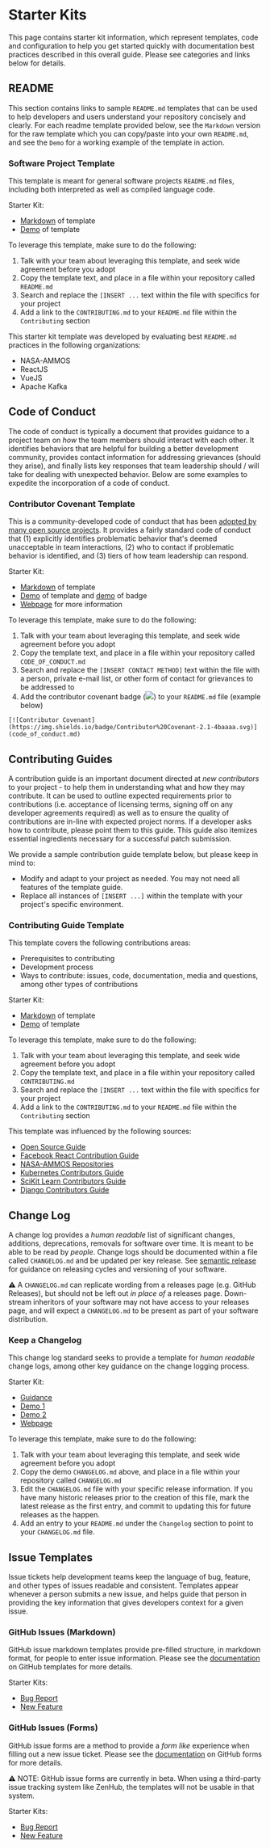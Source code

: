 # Starter Kits

This page contains starter kit information, which represent templates, code and configuration to help you get started quickly with documentation best practices described in this overall guide. Please see categories and links below for details. 

## README

This section contains links to sample `README.md` templates that can be used to help developers and users understand your repository concisely and clearly. For each readme template provided below, see the `Markdown` version for the raw template which you can copy/paste into your own `README.md`, and see the `Demo` for a working example of the template in action.

### Software Project Template

This template is meant for general software projects `README.md` files, including both interpreted as well as compiled language code. 

Starter Kit:
- [Markdown](https://github.com/nasa-ammos/slim/blob/main/documentation/starter-kits/READMEs/README-sw-proj-template.md) of template
- [Demo](https://github.com/riverma/terraformly/blob/main/README.md) of template

To leverage this template, make sure to do the following:
1. Talk with your team about leveraging this template, and seek wide agreement before you adopt
2. Copy the template text, and place in a file within your repository called `README.md` 
3. Search and replace the `[INSERT ...` text within the file with specifics for your project
4. Add a link to the `CONTRIBUTING.md` to your `README.md` file within the `Contributing` section

This starter kit template was developed by evaluating best `README.md` practices in the following organizations:
- NASA-AMMOS
- ReactJS 
- VueJS
- Apache Kafka

## Code of Conduct

The code of conduct is typically a document that provides guidance to a project team on *how* the team members should interact with each other. It identifies behaviors that are helpful for building a better development community, provides contact information for addressing grievances (should they arise), and finally lists key responses that team leadership should / will take for dealing with unexpected behavior. Below are some examples to expedite the incorporation of a code of conduct.

### Contributor Covenant Template

This is a community-developed code of conduct that has been [adopted by many open source projects](https://www.contributor-covenant.org/adopters/). It provides a fairly standard code of conduct that (1) explicitly identifies problematic behavior that's deemed unacceptable in team interactions, (2) who to contact if problematic behavior is identified, and (3) tiers of how team leadership can respond. 

Starter Kit:
- [Markdown](https://www.contributor-covenant.org/version/2/1/code_of_conduct/code_of_conduct.md) of template
- [Demo](https://github.com/riverma/terraformly/blob/main/CODE_OF_CONDUCT.md) of template and [demo](https://github.com/riverma/terraformly) of badge
- [Webpage](https://www.contributor-covenant.org) for more information

To leverage this template, make sure to do the following:
1. Talk with your team about leveraging this template, and seek wide agreement before you adopt
2. Copy the template text, and place in a file within your repository called `CODE_OF_CONDUCT.md` 
3. Search and replace the `[INSERT CONTACT METHOD]` text within the file with a person, private e-mail list, or other form of contact for grievances to be addressed to
4. Add the contributor covenant badge (![](https://img.shields.io/badge/Contributor%20Covenant-2.1-4baaaa.svg)) to your `README.md` file (example below)
```
[![Contributor Covenant](https://img.shields.io/badge/Contributor%20Covenant-2.1-4baaaa.svg)](code_of_conduct.md)
```

## Contributing Guides

A contribution guide is an important document directed at *new contributors* to your project - to help them in understanding what and how they may contribute. It can be used to outline expected requirements prior to contributions (i.e. acceptance of licensing terms, signing off on any developer agreements required) as well as to ensure the quality of contributions are in-line with expected project norms. If a developer asks how to contribute, please point them to this guide. This guide also itemizes essential ingredients necessary for a successful patch submission.

We provide a sample contribution guide template below, but please keep in mind to:
- Modify and adapt to your project as needed. You may not need all features of the template guide. 
- Replace all instances of `[INSERT ...]` within the template with your project's specific environment.

### Contributing Guide Template

This template covers the following contributions areas:
- Prerequisites to contributing
- Development process
- Ways to contribute: issues, code, documentation, media and questions, among other types of contributions

Starter Kit:
- [Markdown](https://github.com/nasa-ammos/slim/blob/main/documentation/starter-kits/CONTRIBUTING/CONTRIBUTING.md) of template
- [Demo](https://github.com/riverma/terraformly/blob/main/CONTRIBUTING.md) of template

To leverage this template, make sure to do the following:
1. Talk with your team about leveraging this template, and seek wide agreement before you adopt
2. Copy the template text, and place in a file within your repository called `CONTRIBUTING.md` 
3. Search and replace the `[INSERT ...` text within the file with specifics for your project
4. Add a link to the `CONTRIBUTING.md` to your `README.md` file within the `Contributing` section

This template was influenced by the following sources:
- [Open Source Guide](https://opensource.guide/how-to-contribute/)
- [Facebook React Contribution Guide](https://reactjs.org/docs/how-to-contribute.html)
- [NASA-AMMOS Repositories](https://github.com/NASA-AMMOS)
- [Kubernetes Contributors Guide](https://github.com/kubernetes/community/tree/master/contributors/guide)
- [SciKit Learn Contributors Guide](https://scikit-learn.org/dev/developers/contributing.html)
- [Django Contributors Guide](https://docs.djangoproject.com/en/dev/internals/contributing)

## Change Log

A change log provides a *human readable* list of significant changes, additions, deprecations, removals for software over time. It is meant to be able to be read by *people*. Change logs should be documented within a file called `CHANGELOG.md` and be updated per key release. See [semantic release](https://semver.org) for guidance on releasing cycles and versioning of your software. 

⚠️ A `CHANGELOG.md` can replicate wording from a releases page (e.g. GitHub Releases), but should not be left out *in place of* a releases page. Down-stream inheritors of your software may not have access to your releases page, and will expect a `CHANGELOG.md` to be present as part of your software distribution.

### Keep a Changelog

This change log standard seeks to provide a template for *human readable* change logs, among other key guidance on the change logging process.

Starter Kit:
- [Guidance](https://keepachangelog.com/en/1.0.0/#how)
- [Demo 1](https://github.com/riverma/terraformly/blob/main/CHANGELOG.md)
- [Demo 2](https://github.com/olivierlacan/keep-a-changelog/blob/main/CHANGELOG.md)
- [Webpage](https://keepachangelog.com/en/1.0.0/)

To leverage this template, make sure to do the following:
1. Talk with your team about leveraging this template, and seek wide agreement before you adopt
2. Copy the demo `CHANGELOG.md` above, and place in a file within your repository called `CHANGELOG.md` 
3. Edit the `CHANGELOG.md` file with your specific release information. If you have many historic releases prior to the creation of this file, mark the latest release as the first entry, and commit to updating this for future releases as the happen.
4. Add an entry to your `README.md` under the `Changelog` section to point to your `CHANGELOG.md` file.

## Issue Templates

Issue tickets help development teams keep the language of bug, feature, and other types of issues readable and consistent. Templates appear whenever a person submits a new issue, and helps guide that person in providing the key information that gives developers context for a given issue.

### GitHub Issues (Markdown)

GitHub issue markdown templates provide pre-filled structure, in markdown format, for people to enter issue information. Please see the [documentation](https://docs.github.com/en/communities/using-templates-to-encourage-useful-issues-and-pull-requests/about-issue-and-pull-request-templates) on GitHub templates for more details.

Starter Kits:
- [Bug Report](https://github.com/nasa-ammos/slim/blob/main/documentation/starter-kits/ISSUE_TEMPLATES/github/bug_report.yml)
- [New Feature](https://github.com/nasa-ammos/slim/blob/main/documentation/starter-kits/ISSUE_TEMPLATES/github/new_feature.yml)

### GitHub Issues (Forms)

GitHub issue forms are a method to provide a _form like_ experience when filling out a new issue ticket. Please see the [documentation](https://docs.github.com/en/communities/using-templates-to-encourage-useful-issues-and-pull-requests/configuring-issue-templates-for-your-repository#creating-issue-forms) on GitHub forms for more details.

⚠️ NOTE: GitHub issue forms are currently in beta. When using a third-party issue tracking system like ZenHub, the templates will not be usable in that system. 

Starter Kits:
- [Bug Report](https://github.com/nasa-ammos/slim/blob/main/documentation/starter-kits/ISSUE_TEMPLATES/github/bug_report.yml)
- [New Feature](https://github.com/nasa-ammos/slim/blob/main/documentation/starter-kits/ISSUE_TEMPLATES/github/new_feature.yml)
